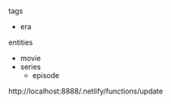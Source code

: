 tags
- era


entities
- movie
- series
  - episode
  

http://localhost:8888/.netlify/functions/update
